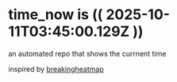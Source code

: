 # time_now is (( 2025-10-11T03:45:00.129Z ))

an automated repo that shows the currnent time

inspired by [breakingheatmap](https://github.com/breakingheatmap/breakingheatmap)